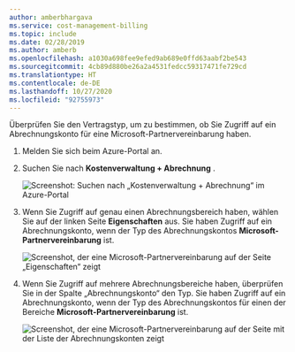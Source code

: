 ```yaml
---
author: amberbhargava
ms.service: cost-management-billing
ms.topic: include
ms.date: 02/28/2019
ms.author: amberb
ms.openlocfilehash: a1030a698fee9efed9ab689e0ffd63aabf2be543
ms.sourcegitcommit: 4cb89d880be26a2a4531fedcc59317471fe729cd
ms.translationtype: HT
ms.contentlocale: de-DE
ms.lasthandoff: 10/27/2020
ms.locfileid: "92755973"
---
```

Überprüfen Sie den Vertragstyp, um zu bestimmen, ob Sie Zugriff auf ein Abrechnungskonto für eine Microsoft-Partnervereinbarung haben.
 
1. Melden Sie sich beim Azure-Portal an.
 
2. Suchen Sie nach **Kostenverwaltung + Abrechnung** .
 
   ![Screenshot: Suchen nach „Kostenverwaltung + Abrechnung“ im Azure-Portal](./media/billing-check-mpa/search-cmb.png)
 
3. Wenn Sie Zugriff auf genau einen Abrechnungsbereich haben, wählen Sie auf der linken Seite **Eigenschaften** aus. Sie haben Zugriff auf ein Abrechnungskonto, wenn der Typ des Abrechnungskontos **Microsoft-Partnervereinbarung** ist.
 
    ![Screenshot, der eine Microsoft-Partnervereinbarung auf der Seite „Eigenschaften“ zeigt](./media/billing-check-mpa/mpa-property.png)
 
4. Wenn Sie Zugriff auf mehrere Abrechnungsbereiche haben, überprüfen Sie in der Spalte „Abrechnungskonto“ den Typ. Sie haben Zugriff auf ein Abrechnungskonto, wenn der Typ des Abrechnungskontos für einen der Bereiche **Microsoft-Partnervereinbarung** ist.
 
    ![Screenshot, der eine Microsoft-Partnervereinbarung auf der Seite mit der Liste der Abrechnungskonten zeigt](./media/billing-check-mpa/mpa-in-the-list.png)
 
